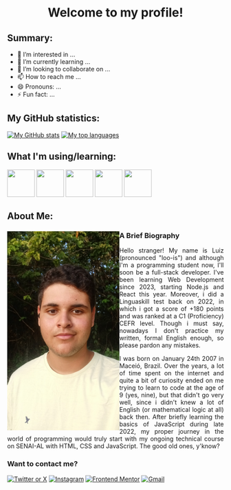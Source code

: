 <div align="center">
  <h1>Welcome to my profile!</h1>
</div>

## Summary:
- 👀 I’m interested in ...
- 🌱 I’m currently learning ...
- 💞️ I’m looking to collaborate on ...
- 📫 How to reach me ...
- 😄 Pronouns: ...
- ⚡ Fun fact: ...

<!-- THEMES FOR README STATS:
Common:
- username=lucarl07
- theme=ambient_gradient
- bg_color=45,fcba03,fc4903 (order of the colors may invert)

Original app by anuraghazra on: 
- https://github.com/anuraghazra/github-readme-stats
-->
## My GitHub statistics:
[![My GitHub stats](https://github-readme-stats.vercel.app/api?username=lucarl07&show=prs_merged&show_icons=true&theme=ambient_gradient&bg_color=45,edae00,fc4903)](https://github.com/anuraghazra/github-readme-stats)
[![My top languages](https://github-readme-stats.vercel.app/api/top-langs/?username=lucarl07&layout=donut&size_weight=0.5&count_weight=0.5&theme=ambient_gradient&bg_color=45,fc4903,edae00)](https://github.com/anuraghazra/github-readme-stats)

## What I'm using/learning:
<div display="flex">
  <img src="https://cdn.jsdelivr.net/gh/devicons/devicon@latest/icons/html5/html5-original.svg" width="64px" height="64px" />
  <img src="https://cdn.jsdelivr.net/gh/devicons/devicon@latest/icons/css3/css3-original.svg" width="64px" height="64px" />
  <img src="https://cdn.jsdelivr.net/gh/devicons/devicon@latest/icons/javascript/javascript-original.svg" width="64px" height="64px" />
  <img src="https://cdn.jsdelivr.net/gh/devicons/devicon@latest/icons/react/react-original.svg" width="64px" height="64px" />
  <img src="https://cdn.jsdelivr.net/gh/devicons/devicon@latest/icons/nodejs/nodejs-original-wordmark.svg" width="64px" height="64px" />
</div>

## About Me:
<section id="bio">
  <img src="./public/images/picture_001.jpg" alt="A selfie of me" width="261px" height="464px" align="left">

  <div>
    <h3>A Brief Biography</h3>
    <p align="justify">
      Hello stranger! My name is Luiz (pronounced "loo-is") and although I'm a programming student now, I'll soon be a full-stack developer. I've been learning Web Development since 2023, <!-- (hope that will spare some updates) --> starting Node.js and React this year. <!-- (but that won't) --> Moreover, i did a Linguaskill test back on 2022, in which i got a score of +180 points and was ranked at a C1 (Proficiency) CEFR level. Though i must say, nowadays I don't practice my written, formal English enough, so please pardon any mistakes.
    </p>
    <p align="justify">
      I was born on January 24th 2007 in Maceió, Brazil. Over the years, a lot of time spent on the internet and quite a bit of curiosity ended on me trying to learn to code at the age of 9 (yes, nine), but that didn't go very well, since i didn't knew a lot of English (or mathematical logic at all) back then. After briefly learning the basics of JavaScript during late 2022, my proper journey in the world of programming would truly start with my ongoing technical course on SENAI-AL with HTML, CSS and JavaScript. The good old ones, y'know?
    </p>
  </div>
</section>

### Want to contact me?
[![Twitter or X](https://img.shields.io/badge/Twitter-1DA1F2?style=for-the-badge&logo=twitter&logoColor=white)]()
[![Instagram](https://img.shields.io/badge/Instagram-E4405F?style=for-the-badge&logo=instagram&logoColor=white)]()
[![Frontend Mentor](https://img.shields.io/badge/Frontend%20Mentor-3F54A3.svg?style=for-the-badge&logo=Frontend-Mentor&logoColor=white)]()
[![Gmail](https://img.shields.io/badge/Gmail-D14836?style=for-the-badge&logo=gmail&logoColor=white)](mailto:101ananaselectric@gmail.com)
<!-- Use the following links to place badges:
https://hendrasob.github.io/badges/#list-of-badges-for-your-profile
https://home.aveek.io/GitHub-Profile-Badges/
-->

